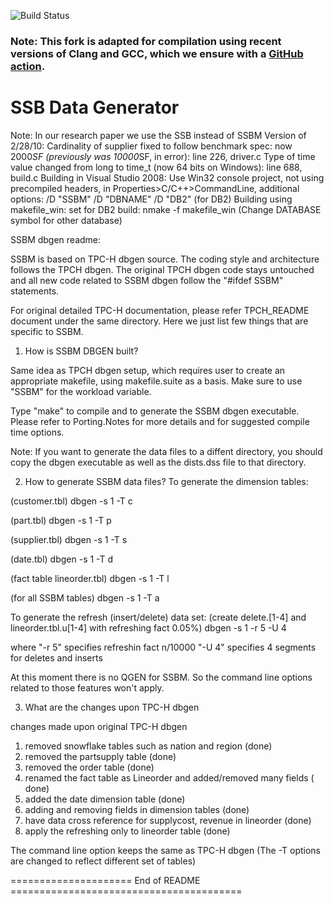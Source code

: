 ![Build Status](https://github.com/hyrise/ssb-dbgen/actions/workflows/ci.yml/badge.svg?branch=master)
### Note: This fork is adapted for compilation using recent versions of Clang and GCC, which we ensure with a [GitHub action](https://github.com/hyrise/ssb-dbgen/actions).

# SSB Data Generator

Note: In our research paper we use the SSB instead of SSBM
Version of 2/28/10: 
Cardinality of supplier fixed to follow benchmark spec: now 2000*SF
 (previously was 10000*SF, in error): line 226, driver.c
Type of time value changed from long to time_t (now 64 bits on Windows):
 line 688, build.c
Building in Visual Studio 2008:
  Use Win32 console project, not using precompiled headers,
  in Properties>C/C++>CommandLine, additional options:
   /D "SSBM" /D "DBNAME" /D "DB2"   (for DB2)
Building using makefile_win:  set for DB2 build:
  nmake -f makefile_win
  (Change DATABASE symbol for other database)

SSBM dbgen readme:

SSBM is based on TPC-H dbgen source. The coding style and architecture
follows the TPCH dbgen. The original TPCH dbgen code stays untouched and
all new code related to SSBM dbgen follow the "#ifdef SSBM" statements.

For original detailed TPC-H documentation, please refer TPCH_README 
document under the same directory. Here we just list few things that 
are specific to SSBM.

  
1. How is SSBM DBGEN built?

Same idea as TPCH dbgen setup, which requires user to create an 
appropriate makefile, using makefile.suite as a basis. Make sure to
use "SSBM" for the workload variable. 

Type "make" to compile and to generate the SSBM dbgen executable. 
Please refer to Porting.Notes for more details and for
suggested compile time options.

Note: If you want to generate the data files to a diffent directory, you should
copy the dbgen executable as well as the dists.dss file to that directory.
 
2. How to generate SSBM data files?
To generate the dimension tables:

(customer.tbl)
dbgen -s 1 -T c

(part.tbl)
dbgen -s 1 -T p

(supplier.tbl)
dbgen -s 1 -T s

(date.tbl)
dbgen -s 1 -T d

(fact table lineorder.tbl)
dbgen -s 1 -T l

(for all SSBM tables)
dbgen -s 1 -T a

To generate the refresh (insert/delete) data set:
(create delete.[1-4] and lineorder.tbl.u[1-4] with refreshing fact 0.05%)
dbgen -s 1 -r 5 -U 4

   where "-r 5" specifies refreshin fact n/10000
         "-U 4" specifies 4 segments for deletes and inserts
  
At this moment there is no QGEN for SSBM. So
the command line options related to those features won't apply.

3. What are the changes upon TPC-H dbgen

changes made upon original TPC-H dbgen

1. removed snowflake tables such as nation and region (done)
2. removed the partsupply table (done)
3. removed the order table (done)
4. renamed the fact table as Lineorder and added/removed many fields
( done)
5. added the date dimension table (done)
6. adding and removing fields in dimension tables (done)
7. have data cross reference for supplycost, revenue in lineorder (done)
8. apply the refreshing only to lineorder table (done)

The command line option keeps the same as TPC-H dbgen (The -T options
are changed to reflect different set of tables)

===================== End of README ========================================

